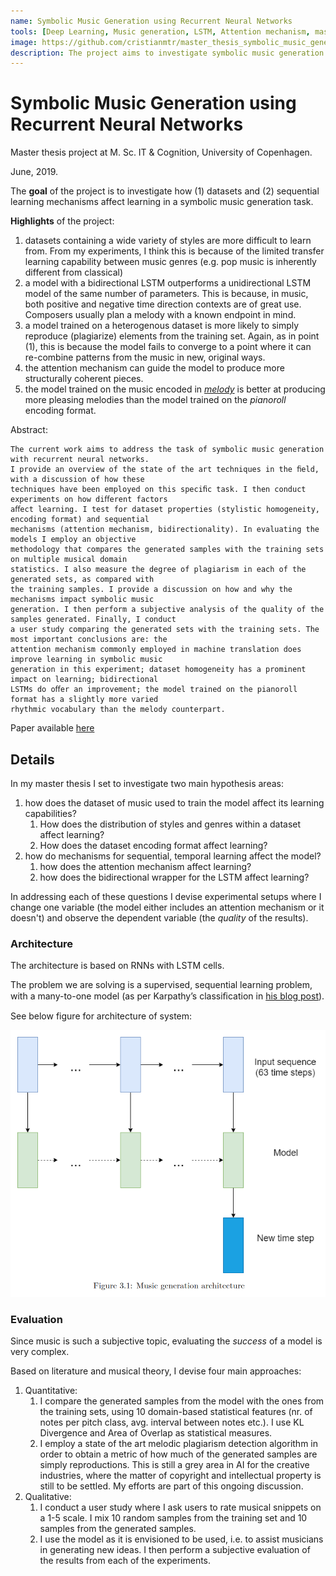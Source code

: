 ```yaml
---
name: Symbolic Music Generation using Recurrent Neural Networks
tools: [Deep Learning, Music generation, LSTM, Attention mechanism, master thesis]
image: https://github.com/cristianmtr/master_thesis_symbolic_music_generation/blob/master/thesis_examples.png?raw=true
description: The project aims to investigate symbolic music generation using LSTMs. Experiments in dataset encoding, dataset stylistic homogeneity, attention mechanism, and bidirectionality.
---
```


# Symbolic Music Generation using Recurrent Neural Networks

Master thesis project at M. Sc. IT & Cognition, University of Copenhagen.

June, 2019.

The **goal** of the project is to investigate how (1) datasets and (2) sequential learning mechanisms affect learning in a symbolic music generation task.

**Highlights** of the project:

1. datasets containing a wide variety of styles are more difficult to learn from. From my experiments, I think this is because of the limited transfer learning capability between music genres (e.g. pop music is inherently different from classical)
2. a model with a bidirectional LSTM outperforms a unidirectional LSTM model of the same number of parameters. This is because, in music, both positive and negative time direction contexts are of great use. Composers usually plan a melody with a known endpoint in mind.
3. a model trained on a heterogenous dataset is more likely to simply reproduce (plagiarize) elements from the training set. Again, as in point (1), this is because the model fails to converge to a point where it can re-combine patterns from the music in new, original ways.
4. the attention mechanism can guide the model to produce more structurally coherent pieces.
5. the model trained on the music encoded in [_melody_](https://magenta.tensorflow.org/2016/07/15/lookback-rnn-attention-rnn) is better at producing more pleasing melodies than the model trained on the _pianoroll_ encoding format.  

Abstract:

```
The current work aims to address the task of symbolic music generation with recurrent neural networks.
I provide an overview of the state of the art techniques in the ﬁeld, with a discussion of how these
techniques have been employed on this speciﬁc task. I then conduct experiments on how diﬀerent factors
aﬀect learning. I test for dataset properties (stylistic homogeneity, encoding format) and sequential
mechanisms (attention mechanism, bidirectionality). In evaluating the models I employ an objective
methodology that compares the generated samples with the training sets on multiple musical domain
statistics. I also measure the degree of plagiarism in each of the generated sets, as compared with
the training samples. I provide a discussion on how and why the mechanisms impact symbolic music
generation. I then perform a subjective analysis of the quality of the samples generated. Finally, I conduct
a user study comparing the generated sets with the training sets. The most important conclusions are: the
attention mechanism commonly employed in machine translation does improve learning in symbolic music
generation in this experiment; dataset homogeneity has a prominent impact on learning; bidirectional
LSTMs do oﬀer an improvement; the model trained on the pianoroll format has a slightly more varied
rhythmic vocabulary than the melody counterpart.
```

Paper available [here](https://github.com/cristianmtr/master_thesis_symbolic_music_generation/blob/master/CristianMitroi_thesis2019.pdf)

## Details

In my master thesis I set to investigate two main hypothesis areas:

1. how does the dataset of music used to train the model affect its learning capabilities?
   1. How does the distribution of styles and genres within a dataset affect learning?
   2. How does the dataset encoding format affect learning?
2. how do mechanisms for sequential, temporal learning affect the model?
    1. how does the attention mechanism affect learning?
    2. how does the bidirectional wrapper for the LSTM affect learning?

In addressing each of these questions I devise experimental setups where I change one variable (the model either includes an attention mechanism or it doesn't) and observe the dependent variable (the _quality_ of the results).

### Architecture

The architecture is based on RNNs with LSTM cells.

The problem we are solving is a supervised, sequential learning problem, with a many-to-one model (as per Karpathy’s classiﬁcation in [his blog post](http://karpathy.github.io/2015/05/21/rnn-effectiveness/)).

See below figure for architecture of system:

![architecture](https://github.com/cristianmtr/master_thesis_symbolic_music_generation/blob/master/arch.PNG?raw=true)

### Evaluation

Since music is such a subjective topic, evaluating the _success_ of a model is very complex.

Based on literature and musical theory, I devise four main approaches:

1. Quantitative:
   1. I compare the generated samples from the model with the ones from the training sets, using 10 domain-based statistical features (nr. of notes per pitch class, avg. interval between notes etc.). I use KL Divergence and Area of Overlap as statistical measures.
   2. I employ a state of the art melodic plagiarism detection algorithm in order to obtain a metric of how much of the generated samples are simply reproductions. This is still a grey area in AI for the creative industries, where the matter of copyright and intellectual property is still to be settled. My efforts are part of this ongoing discussion.
2. Qualitative:
   1. I conduct a user study where I ask users to rate musical snippets on a 1-5 scale. I mix 10 random samples from the training set and 10 samples from the generated samples. 
   2. I use the model as it is envisioned  to be used, i.e. to assist musicians in generating new ideas. I then perform a subjective evaluation of the results from each of the experiments.


